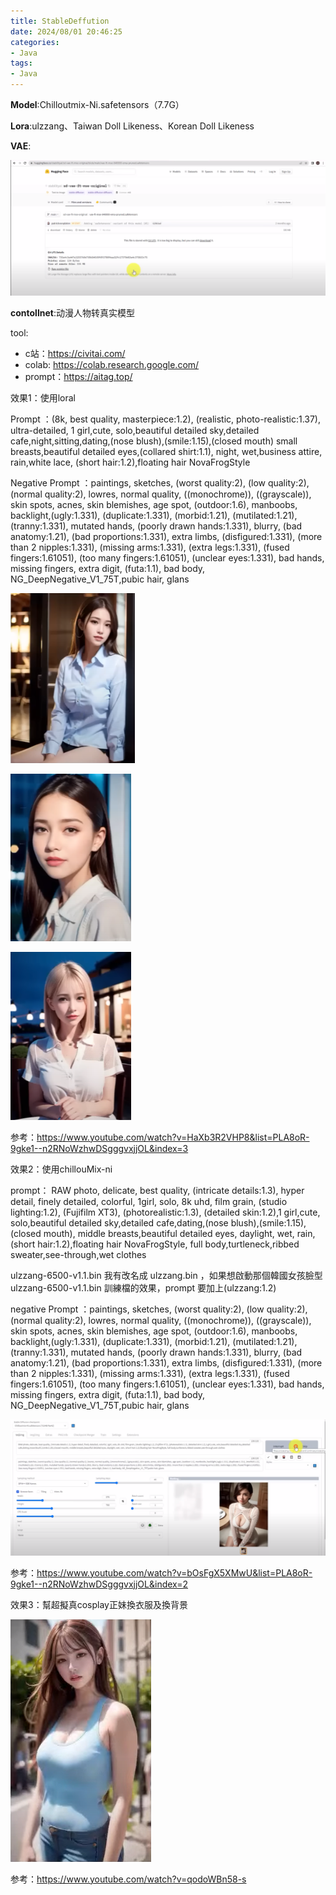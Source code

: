 ```yaml
---
title: StableDeffution
date: 2024/08/01 20:46:25
categories:
- Java
tags:
- Java 
---
```



**Model**:Chilloutmix-Ni.safetensors（7.7G）

**Lora**:ulzzang、Taiwan Doll Likeness、Korean Doll Likeness

**VAE**:

![image-20230326215850970](images/StableDeiffusion.assets/image-20230326215850970.png)

**contollnet**:动漫人物转真实模型

tool:

- c站：https://civitai.com/
- colab: https://colab.research.google.com/
- prompt：https://aitag.top/

效果1：使用loral

Prompt ：(8k, best quality, masterpiece:1.2), (realistic, photo-realistic:1.37), ultra-detailed, 1 girl,cute, solo,beautiful detailed sky,detailed cafe,night,sitting,dating,(nose blush),(smile:1.15),(closed mouth) small breasts,beautiful detailed eyes,(collared shirt:1.1), night, wet,business attire, rain,white lace, (short hair:1.2),floating hair NovaFrogStyle

Negative Prompt ：paintings, sketches, (worst quality:2), (low quality:2), (normal quality:2), lowres, normal quality, ((monochrome)), ((grayscale)), skin spots, acnes, skin blemishes, age spot, (outdoor:1.6), manboobs, backlight,(ugly:1.331), (duplicate:1.331), (morbid:1.21), (mutilated:1.21), (tranny:1.331), mutated hands, (poorly drawn hands:1.331), blurry, (bad anatomy:1.21), (bad proportions:1.331), extra limbs, (disfigured:1.331), (more than 2 nipples:1.331), (missing arms:1.331), (extra legs:1.331), (fused fingers:1.61051), (too many fingers:1.61051), (unclear eyes:1.331), bad hands, missing fingers, extra digit, (futa:1.1), bad body, NG_DeepNegative_V1_75T,pubic hair, glans

![image-20230326220228340](images/StableDeiffusion.assets/image-20230326220228340.png)

![image-20230326220203015](images/StableDeiffusion.assets/image-20230326220203015.png)

![image-20230326220247821](images/StableDeiffusion.assets/image-20230326220247821.png)

参考：https://www.youtube.com/watch?v=HaXb3R2VHP8&list=PLA8oR-9gke1--n2RNoWzhwDSgggvxjjOL&index=3

效果2：使用chillouMix-ni

prompt： RAW photo, delicate, best quality, (intricate details:1.3), hyper detail, finely detailed, colorful, 1girl, solo, 8k uhd, film grain, (studio lighting:1.2), (Fujifilm XT3), (photorealistic:1.3), (detailed skin:1.2),1 girl,cute, solo,beautiful detailed sky,detailed cafe,dating,(nose blush),(smile:1.15),(closed mouth), middle breasts,beautiful detailed eyes, daylight, wet, rain, (short hair:1.2),floating hair NovaFrogStyle, full body,turtleneck,ribbed sweater,see-through,wet clothes

ulzzang-6500-v1.1.bin 我有改名成 ulzzang.bin ，如果想啟動那個韓國女孩臉型 ulzzang-6500-v1.1.bin 訓練檔的效果，prompt 要加上(ulzzang:1.2)

negative Prompt  ：paintings, sketches, (worst quality:2), (low quality:2), (normal quality:2), lowres, normal quality, ((monochrome)), ((grayscale)), skin spots, acnes, skin blemishes, age spot, (outdoor:1.6), manboobs, backlight,(ugly:1.331), (duplicate:1.331), (morbid:1.21), (mutilated:1.21), (tranny:1.331), mutated hands, (poorly drawn hands:1.331), blurry, (bad anatomy:1.21), (bad proportions:1.331), extra limbs, (disfigured:1.331), (more than 2 nipples:1.331), (missing arms:1.331), (extra legs:1.331), (fused fingers:1.61051), (too many fingers:1.61051), (unclear eyes:1.331), bad hands, missing fingers, extra digit, (futa:1.1), bad body, NG_DeepNegative_V1_75T,pubic hair, glans

![image-20230326221635810](images/StableDeiffusion.assets/image-20230326221635810.png)

参考：https://www.youtube.com/watch?v=bOsFgX5XMwU&list=PLA8oR-9gke1--n2RNoWzhwDSgggvxjjOL&index=2

效果3：幫超擬真cosplay正妹換衣服及換背景

![image-20230326223306312](images/StableDeiffusion.assets/image-20230326223306312.png)

参考：https://www.youtube.com/watch?v=qodoWBn58-s
